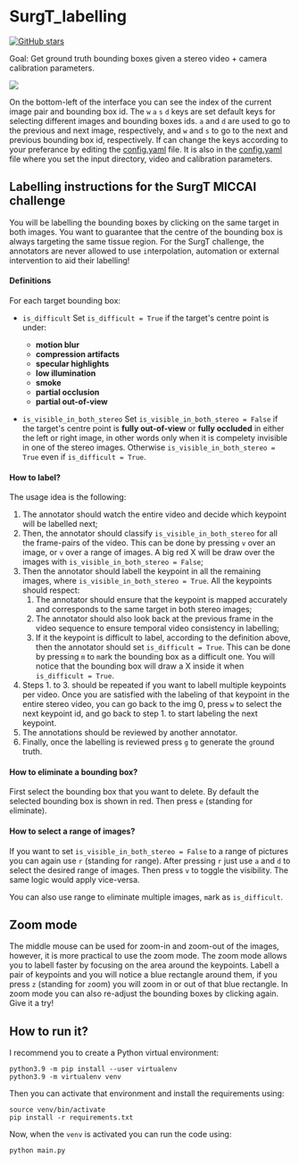# SurgT_labelling

[![GitHub stars](https://img.shields.io/github/stars/Cartucho/stereo_labeling.svg?style=social&label=Stars)](https://github.com/Cartucho/stereo_labeling)

Goal: Get ground truth bounding boxes given a stereo video + camera calibration parameters.  

<img src="https://user-images.githubusercontent.com/15831541/139836761-24aeb645-61ef-47a4-9752-87411b5634e8.png">

On the bottom-left of the interface you can see the index of the current image pair and bounding box id. The `w` `a` `s` `d` keys are set default keys for selecting different images and bounding boxes ids. `a` and `d` are used to go to the previous and next image, respectively, and `w` and `s` to go to the next and previous bounding box id, respectively. If can change the keys according to your preferance by editing the [config.yaml](https://github.com/Cartucho/stereo_labeling/blob/main/config.yaml) file. It is also in the [config.yaml](https://github.com/Cartucho/stereo_labeling/blob/main/config.yaml) file where you set the input directory, video and calibration parameters.

## Labelling instructions for the SurgT MICCAI challenge

You will be labelling the bounding boxes by clicking on the same target in both images. You want to guarantee that the centre of the bounding box is always targeting the same tissue region.
For the SurgT challenge, the annotators are never allowed to use `i`nterpolation, automation or external intervention to aid their labelling!

#### Definitions

For each target bounding box:

- `is_difficult`
Set `is_difficult = True` if the target's centre point is under:
  - **motion blur**
  - **compression artifacts**
  - **specular highlights**
  - **low illumination**
  - **smoke**
  - **partial occlusion**
  - **partial out-of-view**

- `is_visible_in_both_stereo`
Set `is_visible_in_both_stereo = False` if the target's centre point is **fully out-of-view** or **fully occluded** in either the left or right image, in other words only when it is compelety invisible in one of the stereo images. Otherwise `is_visible_in_both_stereo = True` even if `is_difficult = True`.


#### How to label?

The usage idea is the following:
1. The annotator should watch the entire video and decide which keypoint will be labelled next;
2. Then, the annotator should classify `is_visible_in_both_stereo` for all the frame-pairs of the video. This can be done by pressing `v` over an image, or `v` over a range of images. A big red X will be draw over the images with `is_visible_in_both_stereo = False`;
3. Then the annotator should labell the keypoint in all the remaining images, where `is_visible_in_both_stereo = True`. All the keypoints should respect:
    1. The annotator should ensure that the keypoint is mapped accurately and corresponds to the same target in both stereo images;
    2. The annotator should also look back at the previous frame in the video sequence to ensure temporal video consistency in labelling;
    3. If it the keypoint is difficult to label, according to the definition above, then the annotator should set `is_difficult = True`. This can be done by pressing `m` to `m`ark the bounding box as a difficult one. You will notice that the bounding box will draw a X inside it when `is_difficult = True`.
4. Steps 1. to 3. should be repeated if you want to labell multiple keypoints per video. Once you are satisfied with the labeling of that keypoint in the entire stereo video, you can go back to the img 0, press `w` to select the next keypoint id, and go back to step 1. to start labeling the next keypoint.
5. The annotations should be reviewed by another annotator.
6. Finally, once the labelling is reviewed press `g` to generate the `g`round truth.

#### How to eliminate a bounding box?

First select the bounding box that you want to delete. By default the selected bounding box is shown in red. Then press `e` (standing for `e`liminate).

#### How to select a range of images?

If you want to set `is_visible_in_both_stereo = False` to a range of pictures you can again use `r` (standing for `r`ange). After pressing `r` just use `a` and `d` to select the desired range of images. Then press `v` to toggle the visibility. The same logic would apply vice-versa.

You can also use range to `e`liminate multiple images, `m`ark as `is_difficult`.

## Zoom mode

The middle mouse can be used for zoom-in and zoom-out of the images, however, it is more practical to use the zoom mode. The zoom mode allows you to labell faster by focusing on the area around the keypoints. Labell a pair of keypoints and you will notice a blue rectangle around them, if you press `z` (standing for `z`oom) you will zoom in or out of that blue rectangle. In zoom mode you can also re-adjust the bounding boxes by clicking again. Give it a try!

## How to run it?

I recommend you to create a Python virtual environment:

```
python3.9 -m pip install --user virtualenv
python3.9 -m virtualenv venv
```

Then you can activate that environment and install the requirements using:
```
source venv/bin/activate
pip install -r requirements.txt
```

Now, when the `venv` is activated you can run the code using:

```
python main.py
```

